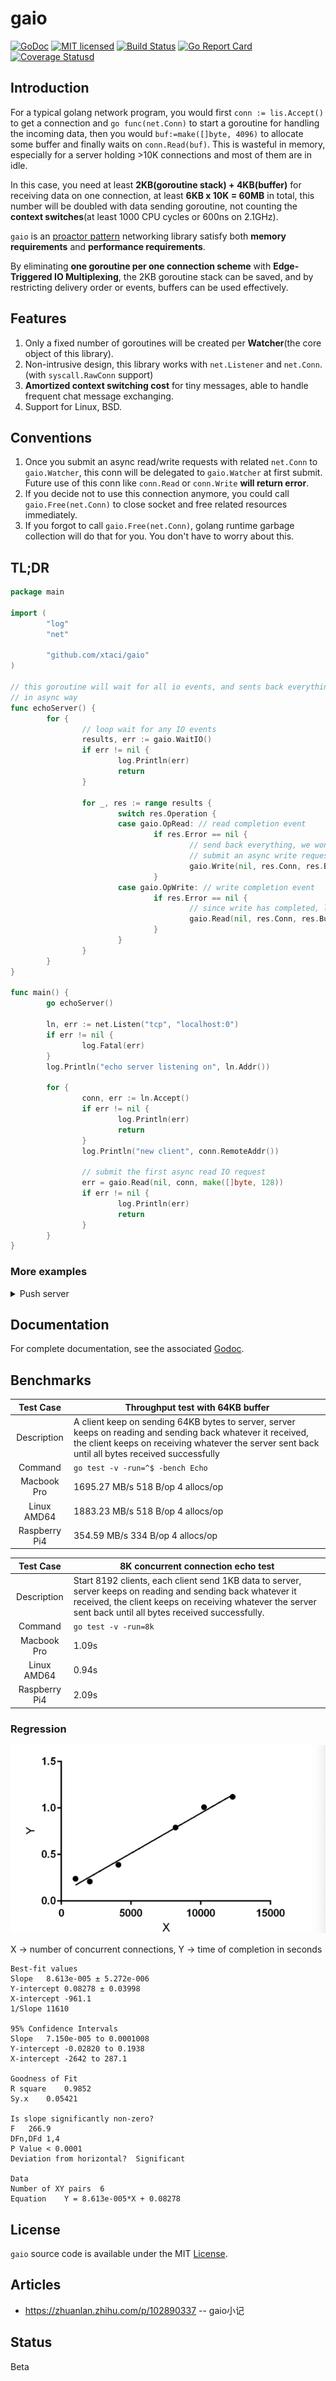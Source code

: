 # gaio

[![GoDoc][1]][2] [![MIT licensed][3]][4] [![Build Status][5]][6] [![Go Report Card][7]][8] [![Coverage Statusd][9]][10]

[1]: https://godoc.org/github.com/xtaci/gaio?status.svg
[2]: https://godoc.org/github.com/xtaci/gaio
[3]: https://img.shields.io/badge/license-MIT-blue.svg
[4]: LICENSE
[5]: https://travis-ci.org/xtaci/gaio.svg?branch=master
[6]: https://travis-ci.org/xtaci/gaio
[7]: https://goreportcard.com/badge/github.com/xtaci/gaio
[8]: https://goreportcard.com/report/github.com/xtaci/gaio
[9]: https://codecov.io/gh/xtaci/gaio/branch/master/graph/badge.svg
[10]: https://codecov.io/gh/xtaci/gaio

## Introduction

For a typical golang network program, you would first `conn := lis.Accept()` to get a connection and `go func(net.Conn)` to start a goroutine for handling the incoming data, then you would `buf:=make([]byte, 4096)` to allocate some buffer and finally waits on `conn.Read(buf)`. This is wasteful in memory, especially for a server holding >10K connections and most of them are in idle. 

In this case, you need at least **2KB(goroutine stack) + 4KB(buffer)** for receiving data on one connection, at least **6KB x 10K = 60MB** in total, this number will be doubled with data sending goroutine, not counting the **context switches**(at least 1000 CPU cycles or 600ns on 2.1GHz).

```gaio``` is an [proactor pattern](https://en.wikipedia.org/wiki/Proactor_pattern) networking library satisfy both **memory requirements** and **performance requirements**.

By eliminating **one goroutine per one connection scheme** with **Edge-Triggered IO Multiplexing**, the 2KB goroutine stack can be saved, and by restricting delivery order or events, buffers can be used effectively.

## Features

1. Only a fixed number of goroutines will be created per **Watcher**(the core object of this library).
2. Non-intrusive design, this library works with `net.Listener` and `net.Conn`. (with `syscall.RawConn` support)
3. **Amortized context switching cost** for tiny messages, able to handle frequent chat message exchanging.
4. Support for Linux, BSD.

## Conventions

1. Once you submit an async read/write requests with related `net.Conn` to `gaio.Watcher`, this conn will be delegated to `gaio.Watcher` at first submit. Future use of this conn like `conn.Read` or `conn.Write` **will return error**.
2. If you decide not to use this connection anymore, you could call `gaio.Free(net.Conn)` to close socket and free related resources immediately.
3. If you forgot to call `gaio.Free(net.Conn)`, golang runtime garbage collection will do that for you. You don't have to worry about this.

## TL;DR

```go
package main

import (
        "log"
        "net"

        "github.com/xtaci/gaio"
)

// this goroutine will wait for all io events, and sents back everything it received
// in async way
func echoServer() {
        for {
                // loop wait for any IO events
                results, err := gaio.WaitIO()
                if err != nil {
                        log.Println(err)
                        return
                }

                for _, res := range results {
                        switch res.Operation {
                        case gaio.OpRead: // read completion event
                                if res.Error == nil {
                                        // send back everything, we won't start to read again until write completes.
                                        // submit an async write request
                                        gaio.Write(nil, res.Conn, res.Buffer[:res.Size])
                                }
                        case gaio.OpWrite: // write completion event
                                if res.Error == nil {
                                        // since write has completed, let's start read on this conn again
                                        gaio.Read(nil, res.Conn, res.Buffer[:cap(res.Buffer)])
                                }
                        }
                }
        }
}

func main() {
        go echoServer()

        ln, err := net.Listen("tcp", "localhost:0")
        if err != nil {
                log.Fatal(err)
        }
        log.Println("echo server listening on", ln.Addr())

        for {
                conn, err := ln.Accept()
                if err != nil {
                        log.Println(err)
                        return
                }
                log.Println("new client", conn.RemoteAddr())

                // submit the first async read IO request
                err = gaio.Read(nil, conn, make([]byte, 128))
                if err != nil {
                        log.Println(err)
                        return
                }
        }
}

```

### More examples

<details>
	<summary> Push server </summary>
        package main

```go
package main

import (
        "fmt"
        "log"
        "net"
        "time"

        "github.com/xtaci/gaio"
)

func main() {
        // by simply replace net.Listen with reuseport.Listen, everything is the same as in push-server
        // ln, err := reuseport.Listen("tcp", "localhost:0")
        ln, err := net.Listen("tcp", "localhost:0")
        if err != nil {
                log.Fatal(err)
        }

        log.Println("pushing server listening on", ln.Addr(), ", use telnet to receive push")

        // create a watcher
        w, err := gaio.NewWatcher()
        if err != nil {
                log.Fatal(err)
        }

        // channel
        ticker := time.NewTicker(time.Second)
        chConn := make(chan net.Conn)
        chIO := make(chan gaio.OpResult)

        // watcher.WaitIO goroutine
        go func() {
                for {
                        results, err := w.WaitIO()
                        if err != nil {
                                log.Println(err)
                                return
                        }

                        for _, res := range results {
                                chIO <- res
                        }
                }
        }()

        // main logic loop, like your program core loop.
        go func() {
                var conns []net.Conn
                for {
                        select {
                        case res := <-chIO: // receive IO events from watcher
                                if res.Error != nil {
                                        continue
                                }
                                conns = append(conns, res.Conn)
                        case t := <-ticker.C: // receive ticker events
                                push := []byte(fmt.Sprintf("%s\n", t))
                                // all conn will receive the same 'push' content
                                for _, conn := range conns {
                                        w.Write(nil, conn, push)
                                }
                                conns = nil
                        case conn := <-chConn: // receive new connection events
                                conns = append(conns, conn)
                        }
                }
        }()

        // this loop keeps on accepting connections and send to main loop
        for {
                conn, err := ln.Accept()
                if err != nil {
                        log.Println(err)
                        return
                }
                chConn <- conn
        }
}

```
</details>

## Documentation

For complete documentation, see the associated [Godoc](https://godoc.org/github.com/xtaci/gaio).

## Benchmarks

| Test Case | Throughput test with 64KB buffer |
|:-------------:|-----------------------------------------------------------------------------------------------------------------------------------------------------------------------------------------------------------------|
| Description | A client keep on sending 64KB bytes to server, server keeps on reading and sending back whatever it received, the client keeps on receiving whatever the server sent back until all bytes received successfully |
| Command | `go test -v -run=^$ -bench Echo` |
| Macbook Pro | 1695.27 MB/s 518 B/op 4 allocs/op|
| Linux AMD64 | 1883.23 MB/s 518 B/op 4 allocs/op|
| Raspberry Pi4 | 354.59 MB/s 334 B/op 4 allocs/op|

| Test Case | 8K concurrent connection echo test |
|:-------------:|-----------------------------------------------------------------------------------------------------------------------------------------------------------------------------------------------------------------|
|Description| Start 8192 clients, each client send 1KB data to server, server keeps on reading and sending back whatever it received, the client keeps on receiving whatever the server sent back until all bytes received successfully.|
| Command | `go test -v -run=8k` |
| Macbook Pro | 1.09s |
| Linux AMD64 | 0.94s |
| Raspberry Pi4 | 2.09s |

### Regression

![regression](regression.png)

X -> number of concurrent connections, Y -> time of completion in seconds

```
Best-fit values	 
Slope	8.613e-005 ± 5.272e-006
Y-intercept	0.08278 ± 0.03998
X-intercept	-961.1
1/Slope	11610
 
95% Confidence Intervals	 
Slope	7.150e-005 to 0.0001008
Y-intercept	-0.02820 to 0.1938
X-intercept	-2642 to 287.1
 
Goodness of Fit	 
R square	0.9852
Sy.x	0.05421
 
Is slope significantly non-zero?	 
F	266.9
DFn,DFd	1,4
P Value	< 0.0001
Deviation from horizontal?	Significant
 
Data	 
Number of XY pairs	6
Equation	Y = 8.613e-005*X + 0.08278
```


## License

`gaio` source code is available under the MIT [License](/LICENSE).

## Articles

* https://zhuanlan.zhihu.com/p/102890337 -- gaio小记

## Status

Beta
